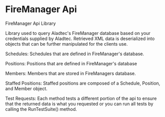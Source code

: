 # FireManager Api
FireManager Api Library

Library used to query Aladtec's FireManager database based on your credentials supplied by Aladtec. Retrieved XML data is deserialized into objects that can be further manipulated for the clients use.

Schedules:
Schedules that are defined in FireManager's database.

Positions:
Positions that are defined in FireManager's database

Members:
Members that are stored in FireManagers database.

Staffed Positions:
Staffed positions are composed of a Schedule, Position, and Member object.

Test Requests:
Each method tests a different portion of the api to ensure that the returned data is what you requested or you can run all tests by calling the RunTestSuite() method.
